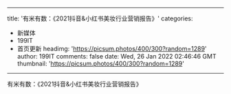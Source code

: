 
---
title: '有米有数：《2021抖音&小红书美妆行业营销报告》'
categories: 
 - 新媒体
 - 199IT
 - 首页更新
headimg: 'https://picsum.photos/400/300?random=1289'
author: 199IT
comments: false
date: Wed, 26 Jan 2022 02:46:46 GMT
thumbnail: 'https://picsum.photos/400/300?random=1289'
---

<div>   
有米有数：《2021抖音&小红书美妆行业营销报告》  
</div>
            